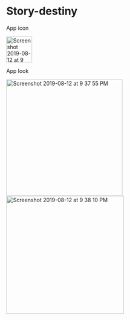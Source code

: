 # Story-destiny

App icon

<img width="68" alt="Screenshot 2019-08-12 at 9 33 39 PM" src="https://user-images.githubusercontent.com/42263217/62885741-3a558b80-bd57-11e9-89fc-8192ea9030d9.png">


App look

<img width="307" alt="Screenshot 2019-08-12 at 9 37 55 PM" src="https://user-images.githubusercontent.com/42263217/62880166-6f0f1600-bd4a-11e9-9d68-289bf3872ddd.png">


<img width="311" alt="Screenshot 2019-08-12 at 9 38 10 PM" src="https://user-images.githubusercontent.com/42263217/62880173-76ceba80-bd4a-11e9-8cbc-7f7d7d379bb6.png">
